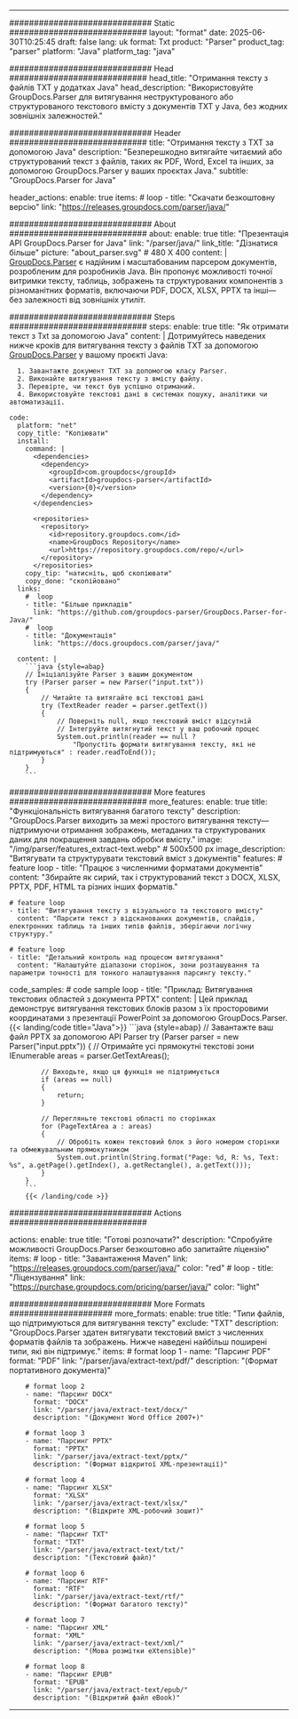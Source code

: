 


---
############################# Static ############################
layout: "format"
date:  2025-06-30T10:25:45
draft: false
lang: uk
format: Txt
product: "Parser"
product_tag: "parser"
platform: "Java"
platform_tag: "java"

############################# Head ############################
head_title: "Отримання тексту з файлів TXT у додатках Java"
head_description: "Використовуйте GroupDocs.Parser для витягування неструктурованого або структурованого текстового вмісту з документів TXT у Java, без жодних зовнішніх залежностей."

############################# Header ############################
title: "Отримання тексту з TXT за допомогою Java" 
description: "Безперешкодно витягайте читаємий або структурований текст з файлів, таких як PDF, Word, Excel та інших, за допомогою GroupDocs.Parser у ваших проєктах Java."
subtitle: "GroupDocs.Parser for Java" 

header_actions:
  enable: true
  items:
    #  loop
    - title: "Скачати безкоштовну версію"
      link: "https://releases.groupdocs.com/parser/java/"
      
############################# About ############################
about:
    enable: true
    title: "Презентація API GroupDocs.Parser for Java"
    link: "/parser/java/"
    link_title: "Дізнатися більше"
    picture: "about_parser.svg" # 480 X 400
    content: |
       [GroupDocs.Parser](/parser/java/) є надійним і масштабованим парсером документів, розробленим для розробників Java. Він пропонує можливості точної витримки тексту, таблиць, зображень та структурованих компонентів з різноманітних форматів, включаючи PDF, DOCX, XLSX, PPTX та інші—без залежності від зовнішніх утиліт.

############################# Steps ############################
steps:
    enable: true
    title: "Як отримати текст з Txt за допомогою Java"
    content: |
      Дотримуйтесь наведених нижче кроків для витягування тексту з файлів TXT за допомогою [GroupDocs.Parser](/parser/java/) у вашому проєкті Java:
      
      1. Завантажте документ TXT за допомогою класу Parser.
      2. Виконайте витягування тексту з вмісту файлу.
      3. Перевірте, чи текст був успішно отриманий.
      4. Використовуйте текстові дані в системах пошуку, аналітики чи автоматизації.
   
    code:
      platform: "net"
      copy_title: "Копіювати"
      install:
        command: |
          <dependencies>
            <dependency>
              <groupId>com.groupdocs</groupId>
              <artifactId>groupdocs-parser</artifactId>
              <version>{0}</version>
            </dependency>
          </dependencies>

          <repositories>
            <repository>
              <id>repository.groupdocs.com</id>
              <name>GroupDocs Repository</name>
              <url>https://repository.groupdocs.com/repo/</url>
            </repository>
          </repositories>
        copy_tip: "натисніть, щоб скопіювати"
        copy_done: "скопійовано"
      links:
        #  loop
        - title: "Більше прикладів"
          link: "https://github.com/groupdocs-parser/GroupDocs.Parser-for-Java/"
        #  loop
        - title: "Документація"
          link: "https://docs.groupdocs.com/parser/java/"
          
      content: |
        ```java {style=abap}
        // Ініціалізуйте Parser з вашим документом
        try (Parser parser = new Parser("input.txt"))
        {
            // Читайте та витягайте всі текстові дані
            try (TextReader reader = parser.getText())
            {
                // Поверніть null, якщо текстовий вміст відсутній
                // Інтегруйте витягнутий текст у ваш робочий процес
                System.out.println(reader == null ? 
                    "Пропустіть формати витягування тексту, які не підтримуються" : reader.readToEnd());
            }
        }
        ```            

############################# More features ############################
more_features:
  enable: true
  title: "Функціональність витягування багатого тексту"
  description: "GroupDocs.Parser виходить за межі простого витягування тексту—підтримуючи отримання зображень, метаданих та структурованих даних для покращення завдань обробки вмісту."
  image: "/img/parser/features_extract-text.webp" # 500x500 px
  image_description: "Витягувати та структурувати текстовий вміст з документів"
  features:
    # feature loop
    - title: "Працює з численними форматами документів"
      content: "Збирайте як сирий, так і структурований текст з DOCX, XLSX, PPTX, PDF, HTML та різних інших форматів."

    # feature loop
    - title: "Витягування тексту з візуального та текстового вмісту"
      content: "Парсити текст з відсканованих документів, слайдів, електронних таблиць та інших типів файлів, зберігаючи логічну структуру."

    # feature loop
    - title: "Детальний контроль над процесом витягування"
      content: "Налаштуйте діапазони сторінок, зони розташування та параметри точності для тонкого налаштування парсингу тексту."
      
  code_samples:
    # code sample loop
    - title: "Приклад: Витягування текстових областей з документа PPTX"
      content: |
        Цей приклад демонструє витягування текстових блоків разом з їх просторовими координатами з презентації PowerPoint за допомогою GroupDocs.Parser.
        {{< landing/code title="Java">}}
        ```java {style=abap}
        //  Завантажте ваш файл PPTX за допомогою API Parser
        try (Parser parser = new Parser("input.pptx"))
        {
            // Отримайте усі прямокутні текстові зони
            IEnumerable<PageTextArea> areas = parser.GetTextAreas();

            // Виходьте, якщо ця функція не підтримується
            if (areas == null)
            {
                return;
            }

            // Перегляньте текстові області по сторінках
            for (PageTextArea a : areas)
            {
                // Обробіть кожен текстовий блок з його номером сторінки та обмежувальним прямокутником
                System.out.println(String.format("Page: %d, R: %s, Text: %s", a.getPage().getIndex(), a.getRectangle(), a.getText()));
            }
        }
        ```
        {{< /landing/code >}}


############################# Actions ############################

actions:
  enable: true
  title: "Готові розпочати?"
  description: "Спробуйте можливості GroupDocs.Parser безкоштовно або запитайте ліцензію"
  items:
    #  loop
    - title: "Завантаження Maven"
      link: "https://releases.groupdocs.com/parser/java/"
      color: "red"
        #  loop
    - title: "Ліцензування"
      link: "https://purchase.groupdocs.com/pricing/parser/java/"
      color: "light"


############################# More Formats #####################
more_formats:
    enable: true
    title: "Типи файлів, що підтримуються для витягування тексту"
    exclude: "TXT"
    description: "GroupDocs.Parser здатен витягувати текстовий вміст з численних форматів файлів та зображень. Нижче наведені найбільш поширені типи, які він підтримує."
    items: 
        # format loop 1
        - name: "Парсинг PDF"
          format: "PDF"
          link: "/parser/java/extract-text/pdf/"
          description: "(Формат портативного документа)"
          
        # format loop 2
        - name: "Парсинг DOCX"
          format: "DOCX"
          link: "/parser/java/extract-text/docx/"
          description: "(Документ Word Office 2007+)"
          
        # format loop 3
        - name: "Парсинг PPTX"
          format: "PPTX"
          link: "/parser/java/extract-text/pptx/"
          description: "(Формат відкритої XML-презентації)"
          
        # format loop 4
        - name: "Парсинг XLSX"
          format: "XLSX"
          link: "/parser/java/extract-text/xlsx/"
          description: "(Відкрите XML-робочий зошит)"
          
        # format loop 5
        - name: "Парсинг TXT"
          format: "TXT"
          link: "/parser/java/extract-text/txt/"
          description: "(Текстовий файл)"
          
        # format loop 6
        - name: "Парсинг RTF"
          format: "RTF"
          link: "/parser/java/extract-text/rtf/"
          description: "(Формат багатого тексту)"
          
        # format loop 7
        - name: "Парсинг XML"
          format: "XML"
          link: "/parser/java/extract-text/xml/"
          description: "(Мова розмітки eXtensible)"
          
        # format loop 8
        - name: "Парсинг EPUB"
          format: "EPUB"
          link: "/parser/java/extract-text/epub/"
          description: "(Відкритий файл eBook)"
         
          

---